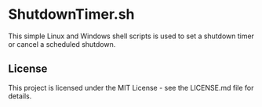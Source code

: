 # ShutdownTimer.sh

This simple Linux and Windows shell scripts is used to set a shutdown timer or cancel a scheduled shutdown.

## License

This project is licensed under the MIT License - see the LICENSE.md file for details.

